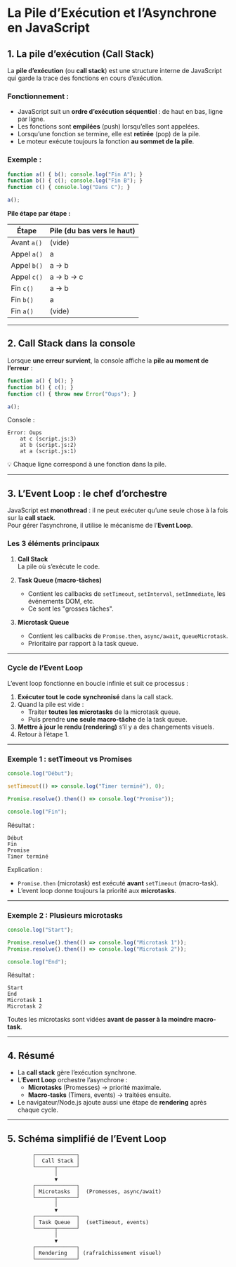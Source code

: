# La Pile d’Exécution et l’Asynchrone en JavaScript

## 1. La pile d’exécution (Call Stack)

La **pile d’exécution** (ou **call stack**) est une structure interne de JavaScript qui garde la trace des fonctions en cours d’exécution.

### Fonctionnement :

- JavaScript suit un **ordre d’exécution séquentiel** : de haut en bas, ligne par ligne.
- Les fonctions sont **empilées** (push) lorsqu’elles sont appelées.
- Lorsqu’une fonction se termine, elle est **retirée** (pop) de la pile.
- Le moteur exécute toujours la fonction **au sommet de la pile**.

### Exemple :

```js
function a() { b(); console.log("Fin A"); }
function b() { c(); console.log("Fin B"); }
function c() { console.log("Dans C"); }

a();
```

**Pile étape par étape :**

| Étape | Pile (du bas vers le haut) |
|-------|---------------------------|
| Avant `a()` | (vide) |
| Appel `a()` | a |
| Appel `b()` | a → b |
| Appel `c()` | a → b → c |
| Fin `c()` | a → b |
| Fin `b()` | a |
| Fin `a()` | (vide) |

---

## 2. Call Stack dans la console

Lorsque **une erreur survient**, la console affiche la **pile au moment de l’erreur** :

```js
function a() { b(); }
function b() { c(); }
function c() { throw new Error("Oups"); }

a();
```

Console :
```
Error: Oups
    at c (script.js:3)
    at b (script.js:2)
    at a (script.js:1)
```

💡 Chaque ligne correspond à une fonction dans la pile.

---

## 3. L’Event Loop : le chef d’orchestre

JavaScript est **monothread** : il ne peut exécuter qu’une seule chose à la fois sur la **call stack**.  
Pour gérer l’asynchrone, il utilise le mécanisme de l’**Event Loop**.

### Les 3 éléments principaux

1. **Call Stack**  
   La pile où s’exécute le code.

2. **Task Queue (macro-tâches)**  
   - Contient les callbacks de `setTimeout`, `setInterval`, `setImmediate`, les événements DOM, etc.
   - Ce sont les "grosses tâches".

3. **Microtask Queue**  
   - Contient les callbacks de `Promise.then`, `async/await`, `queueMicrotask`.
   - Prioritaire par rapport à la task queue.

---

### Cycle de l’Event Loop

L’event loop fonctionne en boucle infinie et suit ce processus :

1. **Exécuter tout le code synchronisé** dans la call stack.  
2. Quand la pile est vide :  
   - Traiter **toutes les microtasks** de la microtask queue.  
   - Puis prendre **une seule macro-tâche** de la task queue.  
3. **Mettre à jour le rendu (rendering)** s’il y a des changements visuels.  
4. Retour à l’étape 1.

---

### Exemple 1 : setTimeout vs Promises

```js
console.log("Début");

setTimeout(() => console.log("Timer terminé"), 0);

Promise.resolve().then(() => console.log("Promise"));

console.log("Fin");
```

Résultat :
```
Début
Fin
Promise
Timer terminé
```

Explication :  
- `Promise.then` (microtask) est exécuté **avant** `setTimeout` (macro-task).  
- L’event loop donne toujours la priorité aux **microtasks**.

---

### Exemple 2 : Plusieurs microtasks

```js
console.log("Start");

Promise.resolve().then(() => console.log("Microtask 1"));
Promise.resolve().then(() => console.log("Microtask 2"));

console.log("End");
```

Résultat :
```
Start
End
Microtask 1
Microtask 2
```

Toutes les microtasks sont vidées **avant de passer à la moindre macro-task**.

---

## 4. Résumé

- La **call stack** gère l’exécution synchrone.  
- L’**Event Loop** orchestre l’asynchrone :  
  - **Microtasks** (Promesses) → priorité maximale.  
  - **Macro-tasks** (Timers, events) → traitées ensuite.  
- Le navigateur/Node.js ajoute aussi une étape de **rendering** après chaque cycle.

---

## 5. Schéma simplifié de l’Event Loop

```
        ┌─────────────┐
        │  Call Stack │
        └──────┬──────┘
               │
               ▼
        ┌─────────────┐
        │ Microtasks  │  (Promesses, async/await)
        └──────┬──────┘
               │
               ▼
        ┌─────────────┐
        │ Task Queue  │  (setTimeout, events)
        └──────┬──────┘
               │
               ▼
        ┌─────────────┐
        │ Rendering   │ (rafraîchissement visuel)
        └─────────────┘
```
